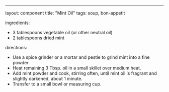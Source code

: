 ---

layout: component
title: "Mint Oil"
tags: soup, bon-appetit

ingredients:
- 3 tablespoons vegetable oil (or other neutral oil)
- 2 tablespoons dried mint

directions:
- Use a spice grinder or a mortar and pestle to grind mint into a fine powder
- Heat remaining 3 Tbsp. oil in a small skillet over medium heat.
- Add mint powder and cook, stirring often, until mint oil is fragrant and slightly darkened, about 1 minute.
- Transfer to a small bowl or measuring cup.
